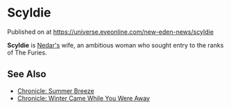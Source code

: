 # Scyldie
Published on  at https://universe.eveonline.com/new-eden-news/scyldie

**Scyldie** is [Nedar's](1UGa0FjGcs7ylRgIFW9mMx) wife, an ambitious woman who
sought entry to the ranks of The Furies.

See Also
--------
-   [Chronicle: Summer Breeze](1xv7jjDbuxigoIxjSjSk3I)
-   [Chronicle: Winter Came While You Were Away](9ICcGUIS3H7kx1KTHbzLR)

